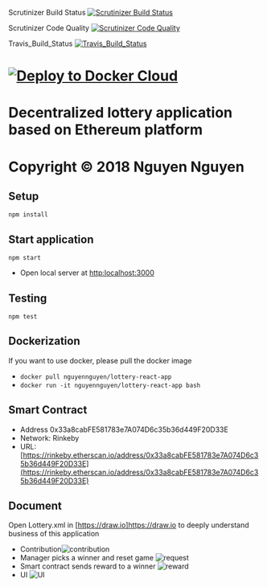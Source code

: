 Scrutinizer Build Status [![Scrutinizer Build Status](https://scrutinizer-ci.com/g/thanhnguyennguyen/lottery-react-app/badges/build.png?b=master)](https://scrutinizer-ci.com/g/thanhnguyennguyen/lottery-react-app/build-status/master)

Scrutinizer Code Quality [![Scrutinizer Code Quality](https://scrutinizer-ci.com/g/thanhnguyennguyen/lottery-react-app/badges/quality-score.png?b=master)](https://scrutinizer-ci.com/g/thanhnguyennguyen/lottery-react-app/?branch=master)


Travis_Build_Status [![Travis_Build_Status](https://travis-ci.com/thanhnguyennguyen/lottery-react-app.svg?branch=master)](https://travis-ci.com/thanhnguyennguyen/lottery-react-app)

# [![Deploy to Docker Cloud](https://files.cloud.docker.com/images/deploy-to-dockercloud.svg)](https://cloud.docker.com/stack/deploy/?repo=https://github.com/thanhnguyennguyen/lottery-react-app/)
# Decentralized lottery application based on Ethereum platform

# Copyright © 2018 Nguyen Nguyen

## Setup
<code>npm install</code>
## Start application
<code>npm start</code>
- Open local server at [http:localhost:3000](http:localhost:3000) 
## Testing
<code>npm test</code>
## Dockerization
If you want to use docker, please pull the docker image 
- <code>docker pull nguyennguyen/lottery-react-app</code> 
- <code>docker run -it nguyennguyen/lottery-react-app bash </code>

## Smart Contract
- Address 0x33a8cabFE581783e7A074D6c35b36d449F20D33E
- Network: Rinkeby
- URL: [https://rinkeby.etherscan.io/address/0x33a8cabFE581783e7A074D6c35b36d449F20D33E](https://rinkeby.etherscan.io/address/0x33a8cabFE581783e7A074D6c35b36d449F20D33E)

## Document
Open Lottery.xml in [https://draw.io]https://draw.io to deeply understand business of this application
- Contribution![contribution](https://i.imgur.com/IgKIqav.jpg)
- Manager picks a winner and reset game ![request](https://i.imgur.com/Boo8PLJ.jpg)
- Smart contract sends reward to a winner ![reward](https://i.imgur.com/0GeIBNa.jpg)
- UI ![UI](https://i.imgur.com/8q21Sc3.jpg)
